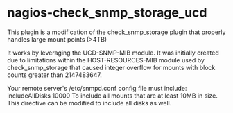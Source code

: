 # nagios-check_snmp_storage_ucd
This plugin is a modification of the check_snmp_storage plugin that properly handles large mount points (>4TB)

It works by leveraging the UCD-SNMP-MIB module. It was initially created due to limitations within the HOST-RESOURCES-MIB module used by check_snmp_storage that caused integer overflow for mounts with block counts greater than 2147483647. 

Your remote server's /etc/snmpd.conf config file must include:
includeAllDisks  10000
To include all mounts that are at least 10MB in size. This directive can be modified to include all disks as well.
